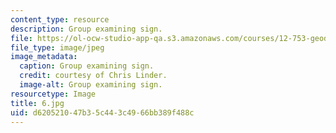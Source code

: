 ```yaml
---
content_type: resource
description: Group examining sign.
file: https://ol-ocw-studio-app-qa.s3.amazonaws.com/courses/12-753-geodynamics-seminar-spring-2006/d620521047b35c443c4966bb389f488c_6.jpg
file_type: image/jpeg
image_metadata:
  caption: Group examining sign.
  credit: courtesy of Chris Linder.
  image-alt: Group examining sign.
resourcetype: Image
title: 6.jpg
uid: d6205210-47b3-5c44-3c49-66bb389f488c
---
```

